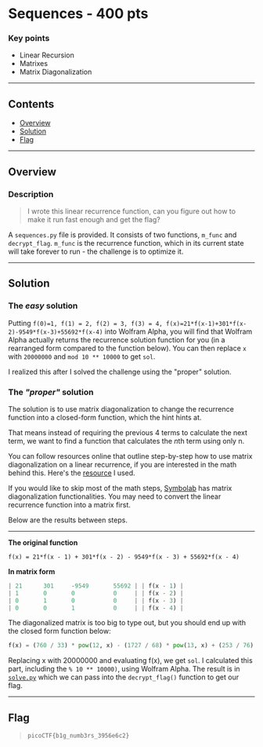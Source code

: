 # **Sequences - 400 pts**

### Key points

- Linear Recursion
- Matrixes
- Matrix Diagonalization

---

## **Contents**

- [Overview](#overview)
- [Solution](#solution)
- [Flag](#flag)

---

## Overview

### Description

> I wrote this linear recurrence function, can you figure out how to make it run fast enough and get the flag?

A `sequences.py` file is provided. It consists of two functions, `m_func` and `decrypt_flag`. `m_func` is the recurrence function, which in its current state will take forever to run - the challenge is to optimize it.

---

## Solution

### **The _easy_ solution**

Putting `f(0)=1, f(1) = 2, f(2) = 3, f(3) = 4, f(x)=21*f(x-1)+301*f(x-2)-9549*f(x-3)+55692*f(x-4)` into Wolfram Alpha, you will find that Wolfram Alpha actually returns the recurrence solution function for you (in a rearranged form compared to the function below). You can then replace `x` with `20000000` and `mod 10 ** 10000` to get `sol`.

I realized this after I solved the challenge using the "proper" solution.

### **The _"proper"_ solution**

The solution is to use matrix diagonalization to change the recurrence function into a closed-form function, which the hint hints at.

That means instead of requiring the previous 4 terms to calculate the next term, we want to find a function that calculates the *n*th term using only n.

You can follow resources online that outline step-by-step how to use matrix diagonalization on a linear recurrence, if you are interested in the math behind this. Here's the [resource](https://www.math.cmu.edu/~mradclif/teaching/228F16/recurrences.pdf) I used.

If you would like to skip most of the math steps, [Symbolab](https://www.symbolab.com/) has matrix diagonalization functionalities. You may need to convert the linear recurrence function into a matrix first.

Below are the results between steps.

---

**The original function**

`f(x) = 21*f(x - 1) + 301*f(x - 2) - 9549*f(x - 3) + 55692*f(x - 4)`

**In matrix form**

```py
| 21      301     -9549       55692 | | f(x - 1) |
| 1       0       0           0     | | f(x - 2) |
| 0       1       0           0     | | f(x - 3) |
| 0       0       1           0     | | f(x - 4) |
```

The diagonalized matrix is too big to type out, but you should end up with the closed form function below:

```py
f(x) = (760 / 33) * pow(12, x) - (1727 / 68) * pow(13, x) + (253 / 76) * pow(17, x) + (403 / 10659) * pow(-21, x)
```

Replacing x with 20000000 and evaluating f(x), we get `sol`. I calculated this part, including the `% 10 ** 10000)`, using Wolfram Alpha. The result is in [`solve.py`](solve.py) which we can pass into the `decrypt_flag()` function to get our flag.

---

## Flag

> `picoCTF{b1g_numb3rs_3956e6c2}`
